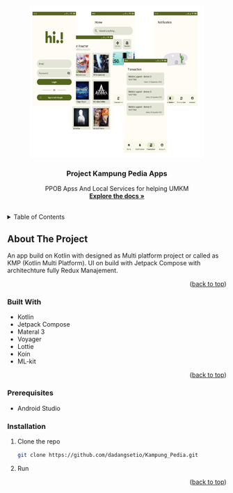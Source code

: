
<!-- Project Kampung Pedia Apps -->
<!--
*** PPOB Apss And Local Services for helping UMKM
-->

<!-- PROJECT LOGO -->
<br />
<div align="center">
  <a href="https://github.com/dadangsetio/Kampung_Pedia">
    <img src="images/screenshoot.png" alt="Logo" width="400" height="350">
  </a>

  <h3 align="center">Project Kampung Pedia Apps</h3>

  <p align="center">
    PPOB Apss And Local Services for helping UMKM
    <br />
    <a href="https://github.com/dadangsetio/Kampung_Pedia"><strong>Explore the docs »</strong></a>
    <br />
    <br />
  </p>
</div>



<!-- TABLE OF CONTENTS -->
<details>
  <summary>Table of Contents</summary>
  <ol>
    <li>
      <a href="#about-the-project">About The Project</a>
      <ul>
        <li><a href="#built-with">Built With</a></li>
      </ul>
    </li>
    <li>
      <a href="#getting-started">Getting Started</a>
      <ul>
        <li><a href="#prerequisites">Prerequisites</a></li>
        <li><a href="#installation">Installation</a></li>
      </ul>
    </li>
    <li><a href="#usage">Usage</a></li>
    <li><a href="#roadmap">Roadmap</a></li>
    <li><a href="#contributing">Contributing</a></li>
    <li><a href="#license">License</a></li>
    <li><a href="#contact">Contact</a></li>
    <li><a href="#acknowledgments">Acknowledgments</a></li>
  </ol>
</details>



<!-- ABOUT THE PROJECT -->
## About The Project


An app build on Kotlin with designed as Multi platform project or called as KMP (Kotlin Multi Platform). UI on build with Jetpack Compose with architechture fully Redux Manajement.

<p align="right">(<a href="#readme-top">back to top</a>)</p>



### Built With

* Kotlin
* Jetpack Compose
* Materal 3
* Voyager
* Lottie
* Koin 
* ML-kit

<p align="right">(<a href="#readme-top">back to top</a>)</p>



<!-- GETTING STARTED -->
### Prerequisites

* Android Studio

### Installation

1. Clone the repo
   ```sh
   git clone https://github.com/dadangsetio/Kampung_Pedia.git
   ```
2. Run

<p align="right">(<a href="#readme-top">back to top</a>)</p>

